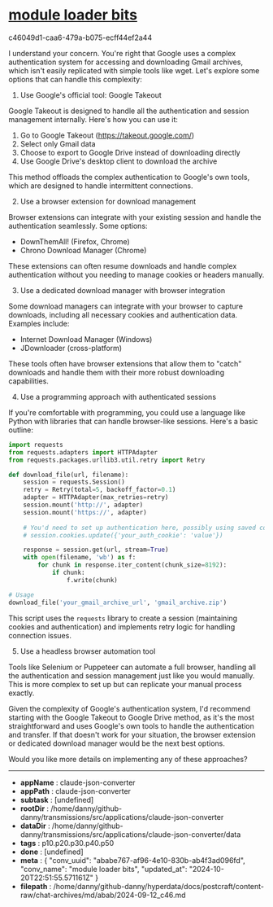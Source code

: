 # [module loader bits](https://claude.ai/chat/ababe767-af96-4e10-830b-ab4f3ad096fd)

c46049d1-caa6-479a-b075-ecff44ef2a44

 I understand your concern. You're right that Google uses a complex authentication system for accessing and downloading Gmail archives, which isn't easily replicated with simple tools like wget. Let's explore some options that can handle this complexity:

1. Use Google's official tool: Google Takeout

Google Takeout is designed to handle all the authentication and session management internally. Here's how you can use it:

1. Go to Google Takeout (https://takeout.google.com/)
2. Select only Gmail data
3. Choose to export to Google Drive instead of downloading directly
4. Use Google Drive's desktop client to download the archive

This method offloads the complex authentication to Google's own tools, which are designed to handle intermittent connections.

2. Use a browser extension for download management

Browser extensions can integrate with your existing session and handle the authentication seamlessly. Some options:

- DownThemAll! (Firefox, Chrome)
- Chrono Download Manager (Chrome)

These extensions can often resume downloads and handle complex authentication without you needing to manage cookies or headers manually.

3. Use a dedicated download manager with browser integration

Some download managers can integrate with your browser to capture downloads, including all necessary cookies and authentication data. Examples include:

- Internet Download Manager (Windows)
- JDownloader (cross-platform)

These tools often have browser extensions that allow them to "catch" downloads and handle them with their more robust downloading capabilities.

4. Use a programming approach with authenticated sessions

If you're comfortable with programming, you could use a language like Python with libraries that can handle browser-like sessions. Here's a basic outline:

```python
import requests
from requests.adapters import HTTPAdapter
from requests.packages.urllib3.util.retry import Retry

def download_file(url, filename):
    session = requests.Session()
    retry = Retry(total=5, backoff_factor=0.1)
    adapter = HTTPAdapter(max_retries=retry)
    session.mount('http://', adapter)
    session.mount('https://', adapter)
    
    # You'd need to set up authentication here, possibly using saved cookies
    # session.cookies.update({'your_auth_cookie': 'value'})

    response = session.get(url, stream=True)
    with open(filename, 'wb') as f:
        for chunk in response.iter_content(chunk_size=8192): 
            if chunk:
                f.write(chunk)

# Usage
download_file('your_gmail_archive_url', 'gmail_archive.zip')
```

This script uses the `requests` library to create a session (maintaining cookies and authentication) and implements retry logic for handling connection issues.

5. Use a headless browser automation tool

Tools like Selenium or Puppeteer can automate a full browser, handling all the authentication and session management just like you would manually. This is more complex to set up but can replicate your manual process exactly.

Given the complexity of Google's authentication system, I'd recommend starting with the Google Takeout to Google Drive method, as it's the most straightforward and uses Google's own tools to handle the authentication and transfer. If that doesn't work for your situation, the browser extension or dedicated download manager would be the next best options.

Would you like more details on implementing any of these approaches?

---

* **appName** : claude-json-converter
* **appPath** : claude-json-converter
* **subtask** : [undefined]
* **rootDir** : /home/danny/github-danny/transmissions/src/applications/claude-json-converter
* **dataDir** : /home/danny/github-danny/transmissions/src/applications/claude-json-converter/data
* **tags** : p10.p20.p30.p40.p50
* **done** : [undefined]
* **meta** : {
  "conv_uuid": "ababe767-af96-4e10-830b-ab4f3ad096fd",
  "conv_name": "module loader bits",
  "updated_at": "2024-10-20T22:51:55.571161Z"
}
* **filepath** : /home/danny/github-danny/hyperdata/docs/postcraft/content-raw/chat-archives/md/abab/2024-09-12_c46.md